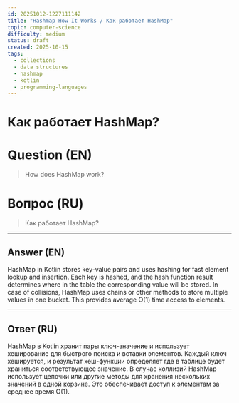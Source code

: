 ```yaml
---
id: 20251012-1227111142
title: "Hashmap How It Works / Как работает HashMap"
topic: computer-science
difficulty: medium
status: draft
created: 2025-10-15
tags:
  - collections
  - data structures
  - hashmap
  - kotlin
  - programming-languages
---
```

# Как работает HashMap?

# Question (EN)
> How does HashMap work?

# Вопрос (RU)
> Как работает HashMap?

---

## Answer (EN)

HashMap in Kotlin stores key-value pairs and uses hashing for fast element lookup and insertion. Each key is hashed, and the hash function result determines where in the table the corresponding value will be stored. In case of collisions, HashMap uses chains or other methods to store multiple values in one bucket. This provides average O(1) time access to elements.

---

## Ответ (RU)

HashMap в Kotlin хранит пары ключ-значение и использует хеширование для быстрого поиска и вставки элементов. Каждый ключ хешируется, и результат хеш-функции определяет где в таблице будет храниться соответствующее значение. В случае коллизий HashMap использует цепочки или другие методы для хранения нескольких значений в одной корзине. Это обеспечивает доступ к элементам за среднее время O(1).

